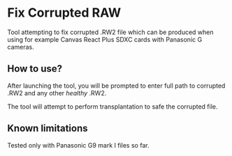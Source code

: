 # Fix Corrupted RAW

Tool attempting to fix corrupted .RW2 file which can be produced when using for example Canvas React Plus SDXC cards with Panasonic G cameras.

## How to use?
After launching the tool, you will be prompted to enter full path to corrupted .RW2 and any other *healthy* .RW2.

The tool will attempt to perform transplantation to safe the corrupted file.

## Known limitations
Tested only with Panasonic G9 mark I files so far.
